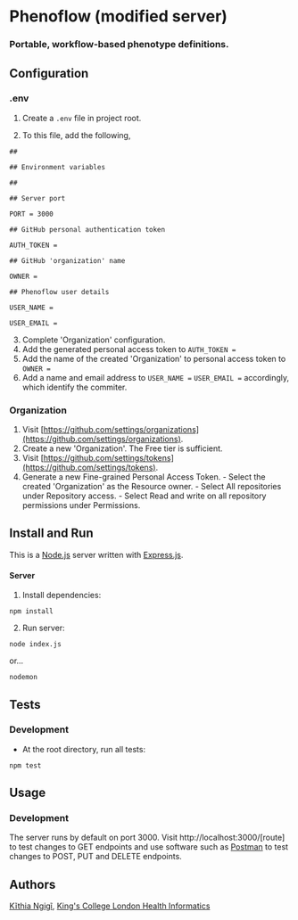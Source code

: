 ﻿
# Phenoflow (modified server)

### Portable, workflow-based phenotype definitions.

## Configuration

### .env

1. Create a `.env` file in project root.

2. To this file, add the following,

```
##

## Environment variables

##

## Server port

PORT = 3000

## GitHub personal authentication token

AUTH_TOKEN =

## GitHub 'organization' name

OWNER =

## Phenoflow user details

USER_NAME =

USER_EMAIL =

```

3. Complete 'Organization' configuration.
4. Add the generated personal access token to `AUTH_TOKEN =`
5. Add the name of the created 'Organization' to personal access token to `OWNER =`
6. Add a name and email address to 
	`USER_NAME =`
	`USER_EMAIL =` 
accordingly, which identify the commiter.

### Organization

1. Visit [https://github.com/settings/organizations](https://github.com/settings/organizations).
2. Create a new 'Organization'. The Free tier is sufficient.
3. Visit [https://github.com/settings/tokens](https://github.com/settings/tokens).
4. Generate a new Fine-grained Personal Access Token.
		-	Select the created 'Organization' as the Resource owner.
		-	Select All repositories under Repository access.
		-	Select Read and write on all repository permissions under Permissions.

## Install and Run

This is a [Node.js](https://nodejs.org/en) server written with [Express.js](https://expressjs.com).

#### Server

1. Install dependencies:

```
npm install
```

2. Run server:
```
node index.js 
```
or...

```
nodemon 
```

## Tests

### Development

- At the root directory, run all tests:

`npm test`

## Usage

### Development

The server runs by default on port 3000. Visit http://localhost:3000/[route] to test changes to GET endpoints and use software such as [Postman](https://www.postman.com/downloads/) to test changes to POST, PUT and DELETE endpoints.

## Authors

[Kĩthia Ngigĩ](https://github.com/kithia),
[King's College London Health Informatics](https://kclhi.org)


